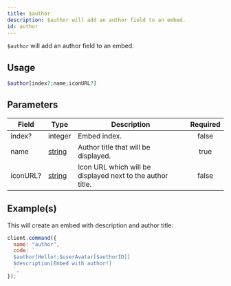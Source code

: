 ```yaml
---
title: $author
description: $author will add an author field to an embed.
id: author
---
```


`$author` will add an author field to an embed.

## Usage

```php
$author[index?;name;iconURL?]
```

## Parameters

| Field    | Type                                                                                              | Description                                                | Required |
| -------- | ------------------------------------------------------------------------------------------------- | ---------------------------------------------------------- | :------: |
| index?   | integer                                                                                           | Embed index.                                               |  false   |
| name     | [string](https://developer.mozilla.org/en-US/docs/Web/JavaScript/Reference/Global_Objects/String) | Author title that will be displayed.                       |   true   |
| iconURL? | [string](https://developer.mozilla.org/en-US/docs/Web/JavaScript/Reference/Global_Objects/String) | Icon URL which will be displayed next to the author title. |  false   |

## Example(s)

This will create an embed with description and author title:

```javascript
client.command({
  name: "author",
  code: `
  $author[Hello!;$userAvatar[$authorID]]
  $description[Embed with author!]
  `,
});
```
